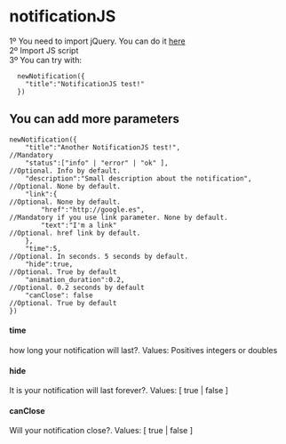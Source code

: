 # notificationJS
1º You need to import jQuery. You can do it [here](https://code.jquery.com/jquery-3.3.1.min.js) <br />
2º Import JS script <br />
3º You can try with: <br />
```
  newNotification({
    "title":"NotificationJS test!"
  })
```

## You can add more parameters
```
newNotification({
    "title":"Another NotificationJS test!",                     //Mandatory
    "status":["info" | "error" | "ok" ],                        //Optional. Info by default.
    "description":"Small description about the notification",   //Optional. None by default.    
    "link":{                                                    //Optional. None by default.
        "href":"http://google.es",                              //Mandatory if you use link parameter. None by default. 
        "text":"I'm a link"                                     //Optional. href link by default.
    },
    "time":5,                                                   //Optional. In seconds. 5 seconds by default.
    "hide":true,                                                //Optional. True by default
    "animation_duration":0.2,                                   //Optional. 0.2 seconds by default
    "canClose": false                                           //Optional. True by default
})
```

#### time
how long your notification will last?.
Values: Positives integers or doubles


#### hide
It is your notification will last forever?. 
Values: [ true | false ]

#### canClose
Will your notification close?. 
Values: [ true | false ]

